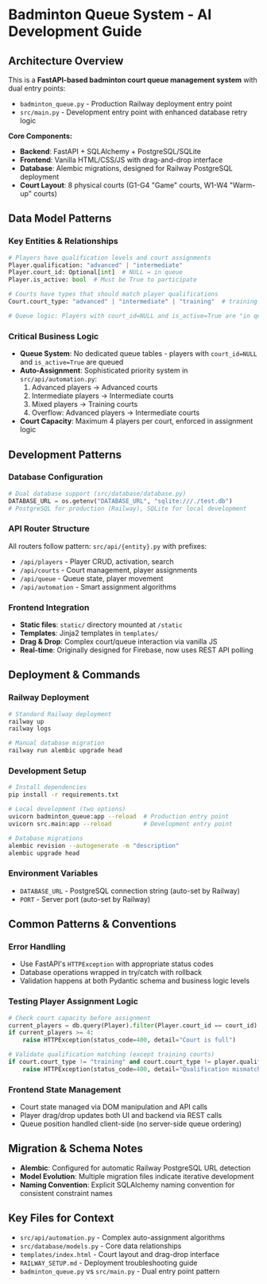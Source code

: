 # Badminton Queue System - AI Development Guide

## Architecture Overview

This is a **FastAPI-based badminton court queue management system** with dual entry points:
- `badminton_queue.py` - Production Railway deployment entry point
- `src/main.py` - Development entry point with enhanced database retry logic

**Core Components:**
- **Backend**: FastAPI + SQLAlchemy + PostgreSQL/SQLite
- **Frontend**: Vanilla HTML/CSS/JS with drag-and-drop interface  
- **Database**: Alembic migrations, designed for Railway PostgreSQL deployment
- **Court Layout**: 8 physical courts (G1-G4 "Game" courts, W1-W4 "Warm-up" courts)

## Data Model Patterns

### Key Entities & Relationships
```python
# Players have qualification levels and court assignments
Player.qualification: "advanced" | "intermediate" 
Player.court_id: Optional[int]  # NULL = in queue
Player.is_active: bool  # Must be True to participate

# Courts have types that should match player qualifications
Court.court_type: "advanced" | "intermediate" | "training"  # training allows mixed

# Queue logic: Players with court_id=NULL and is_active=True are "in queue"
```

### Critical Business Logic
- **Queue System**: No dedicated queue tables - players with `court_id=NULL` and `is_active=True` are queued
- **Auto-Assignment**: Sophisticated priority system in `src/api/automation.py`:
  1. Advanced players → Advanced courts
  2. Intermediate players → Intermediate courts  
  3. Mixed players → Training courts
  4. Overflow: Advanced players → Intermediate courts
- **Court Capacity**: Maximum 4 players per court, enforced in assignment logic

## Development Patterns

### Database Configuration
```python
# Dual database support (src/database/database.py)
DATABASE_URL = os.getenv("DATABASE_URL", "sqlite:///./test.db")
# PostgreSQL for production (Railway), SQLite for local development
```

### API Router Structure
All routers follow pattern: `src/api/{entity}.py` with prefixes:
- `/api/players` - Player CRUD, activation, search
- `/api/courts` - Court management, player assignments  
- `/api/queue` - Queue state, player movement
- `/api/automation` - Smart assignment algorithms

### Frontend Integration  
- **Static files**: `static/` directory mounted at `/static`
- **Templates**: Jinja2 templates in `templates/`
- **Drag & Drop**: Complex court/queue interaction via vanilla JS
- **Real-time**: Originally designed for Firebase, now uses REST API polling

## Deployment & Commands

### Railway Deployment
```bash
# Standard Railway deployment
railway up
railway logs

# Manual database migration
railway run alembic upgrade head
```

### Development Setup
```bash
# Install dependencies
pip install -r requirements.txt

# Local development (two options)
uvicorn badminton_queue:app --reload  # Production entry point
uvicorn src.main:app --reload         # Development entry point

# Database migrations
alembic revision --autogenerate -m "description"
alembic upgrade head
```

### Environment Variables
- `DATABASE_URL` - PostgreSQL connection string (auto-set by Railway)
- `PORT` - Server port (auto-set by Railway)

## Common Patterns & Conventions

### Error Handling
- Use FastAPI's `HTTPException` with appropriate status codes
- Database operations wrapped in try/catch with rollback
- Validation happens at both Pydantic schema and business logic levels

### Testing Player Assignment Logic
```python
# Check court capacity before assignment
current_players = db.query(Player).filter(Player.court_id == court_id).count()
if current_players >= 4:
    raise HTTPException(status_code=400, detail="Court is full")

# Validate qualification matching (except training courts)
if court.court_type != "training" and court.court_type != player.qualification:
    raise HTTPException(status_code=400, detail="Qualification mismatch")
```

### Frontend State Management
- Court state managed via DOM manipulation and API calls
- Player drag/drop updates both UI and backend via REST calls
- Queue position handled client-side (no server-side queue ordering)

## Migration & Schema Notes

- **Alembic**: Configured for automatic Railway PostgreSQL URL detection
- **Model Evolution**: Multiple migration files indicate iterative development
- **Naming Convention**: Explicit SQLAlchemy naming convention for consistent constraint names

## Key Files for Context
- `src/api/automation.py` - Complex auto-assignment algorithms
- `src/database/models.py` - Core data relationships  
- `templates/index.html` - Court layout and drag-drop interface
- `RAILWAY_SETUP.md` - Deployment troubleshooting guide
- `badminton_queue.py` vs `src/main.py` - Dual entry point pattern